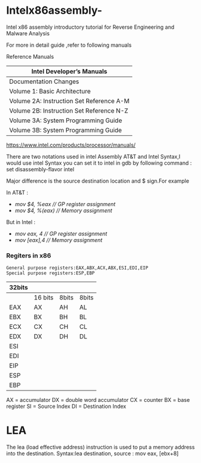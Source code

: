 # Intelx86assembly-
Intel x86 assembly introductory tutorial for Reverse Engineering and Malware Analysis

For more in detail guide ,refer to following manuals

Reference Manuals

| Intel Developer’s Manuals                |
|  --------------------------------------  |
| Documentation Changes                    |
| Volume 1: Basic Architecture             |
| Volume 2A: Instruction Set Reference A-M |
| Volume 2B: Instruction Set Reference N-Z |
| Volume 3A: System Programming Guide      |
| Volume 3B: System Programming Guide      |
https://www.intel.com/products/processor/manuals/


There are two notations used in intel Assembly AT&T and Intel Syntax,I would use intel Syntax
you can set it to intel in gdb by following command : set disassembly-flavor intel

Major difference is the source destination location  and $ sign.For example

In AT&T : 
* *mov $4, %eax // GP register assignment*
* *mov $4, %(eax) // Memory assignment*

But in Intel : 
* *mov eax, 4 // GP register assignment*
* *mov [eax],4 // Memory assignment*




### Regiters in x86
```
General purpose registers:EAX,ABX,ACX,ABX,ESI,EDI,EIP
Special purpose registers:ESP,EBP
```

|32bits|                    |            |               |
| ---- | ------------------ | ---------- | ------------- |                              
|      |       16 bits      |   8bits    |    8bits      |
|EAX   |         AX         |    AH      |    AL         |EAX used to be called the accumulator as used by arithmetic operations
|EBX   |         BX         |    BH      |    BL         |
|ECX   |         CX         |    CH      |    CL         |ECX is known as the counter since it is used to hold a loop index
|EDX   |         DX         |    DH      |    DL         |
|ESI   |                    |            |               |
|EDI   |                    |            |               |
|EIP   |                    |            |               |Instruction pointer
|ESP   |                    |            |               |Stack pointer
|EBP   |                    |            |               |Base pointer

AX = accumulator
DX = double word accumulator
CX = counter
BX = base register
SI = Source Index
DI = Destination Index
<!-- 
    calling convention
    call 0xAE436784(i.e push eip+5(address after the function in i think ; jmp 0xAE436784)
     ret (pop eip)
     f(a,b) (push b;push a,call f)  arguments in reverse order   
     hardware stack is based on push, pop, call, and ret instructions-->


# LEA
The lea (load effective address) instruction is used to put a memory address into the destination.
Syntax:lea destination, source : mov eax, [ebx+8]


